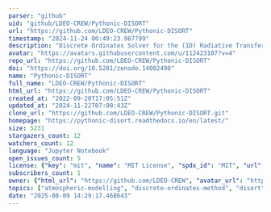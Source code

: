 ```yaml
---
parser: "github"
uid: "github/LDEO-CREW/Pythonic-DISORT"
url: "https://github.com/LDEO-CREW/Pythonic-DISORT"
timestamp: "2024-11-24 00:49:23.987799"
description: "Discrete Ordinates Solver for the (1D) Radiative Transfer Equation in a single or multi-layer plane-parallel atmosphere. Coded entirely in Python 3. Based on Stamnes' FORTRAN DISORT (see references in the Jupyter Notebook) and has its main features."
avatar: "https://avatars.githubusercontent.com/u/112423107?v=4"
repo_url: "https://github.com/LDEO-CREW/Pythonic-DISORT"
doi: "https://doi.org/10.5281/zenodo.14002490"
name: "Pythonic-DISORT"
full_name: "LDEO-CREW/Pythonic-DISORT"
html_url: "https://github.com/LDEO-CREW/Pythonic-DISORT"
created_at: "2022-09-20T17:05:51Z"
updated_at: "2024-11-22T07:00:43Z"
clone_url: "https://github.com/LDEO-CREW/Pythonic-DISORT.git"
homepage: "https://pythonic-disort.readthedocs.io/en/latest/"
size: 5231
stargazers_count: 12
watchers_count: 12
language: "Jupyter Notebook"
open_issues_count: 5
license: {"key": "mit", "name": "MIT License", "spdx_id": "MIT", "url": "https://api.github.com/licenses/mit", "node_id": "MDc6TGljZW5zZTEz"}
subscribers_count: 1
owner: {"html_url": "https://github.com/LDEO-CREW", "avatar_url": "https://avatars.githubusercontent.com/u/112423107?v=4", "login": "LDEO-CREW", "type": "Organization"}
topics: ["atmospheric-modelling", "discrete-ordinates-method", "disort", "python", "radiative-transfer", "radiative-transfer-models"]
date: "2025-08-09 14:29:17.468643"
---
```

